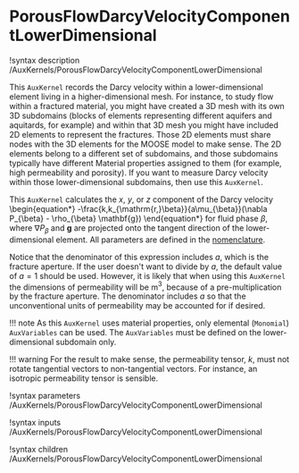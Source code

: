 # PorousFlowDarcyVelocityComponentLowerDimensional

!syntax description /AuxKernels/PorousFlowDarcyVelocityComponentLowerDimensional

This `AuxKernel` records the Darcy velocity within a lower-dimensional element living in a higher-dimensional mesh.  For instance, to study flow within a fractured material, you might have created a 3D mesh with its own 3D subdomains (blocks of elements representing different aquifers and aquitards, for example) and within that 3D mesh you might have included 2D elements to represent the fractures.  Those 2D elements must share nodes with the 3D elements for the MOOSE model to make sense.  The 2D elements belong to a different set of subdomains, and those subdomains typically have different Material properties assigned to them (for example, high permeability and porosity).  If you want to measure Darcy velocity within those lower-dimensional subdomains, then use this `AuxKernel`.

This `AuxKernel` calculates the *x*, *y*, or *z* component of the Darcy velocity
\begin{equation*}
  -\frac{k\,k_{\mathrm{r,}\beta}}{a\mu_{\beta}}(\nabla P_{\beta} - \rho_{\beta} \mathbf{g})
\end{equation*}
for fluid phase $\beta$, where $\nabla P_{\beta}$ and $\mathbf{g}$ are projected onto the tangent direction of the lower-dimensional element.
 All parameters are defined in the [nomenclature](/porous_flow/nomenclature.md).

Notice that the denominator of this expression includes $a$, which is the fracture aperture.  If the user doesn't want to divide by $a$, the default value of $a=1$ should be used.  However, it is likely that when using this `AuxKernel` the dimensions of permeability will be m$^{3}$, because of a pre-multiplication by the fracture aperture.  The denominator includes $a$ so that the unconventional units of permeability may be accounted for if desired.

!!! note
    As this `AuxKernel` uses material properties, only elemental (`Monomial`) `AuxVariables`
    can be used.  The `AuxVariables` must be defined on the lower-dimensional subdomain only.

!!! warning
    For the result to make sense, the permeability tensor, $k$, must not rotate tangential vectors to non-tangential vectors.  For instance, an isotropic permeability tensor is sensible.



!syntax parameters /AuxKernels/PorousFlowDarcyVelocityComponentLowerDimensional

!syntax inputs /AuxKernels/PorousFlowDarcyVelocityComponentLowerDimensional

!syntax children /AuxKernels/PorousFlowDarcyVelocityComponentLowerDimensional
